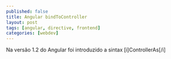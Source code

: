 ```yaml
---
published: false
title: Angular bindToController
layout: post
tags: [angular, directive, frontend]
categories: [webdev]
---
```

Na versão 1.2 do Angular foi introduzido a sintax [i]ControllerAs[/i]